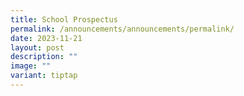 ```yaml
---
title: School Prospectus
permalink: /announcements/announcements/permalink/
date: 2023-11-21
layout: post
description: ""
image: ""
variant: tiptap
---
```

